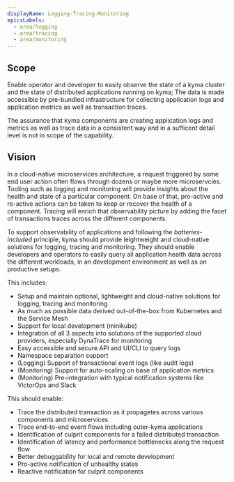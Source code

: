 ```yaml
---
displayName: Logging-Tracing-Monitoring
epicsLabels:
  - area/logging
  - area/tracing
  - area/monitoring
---
```


 ## Scope
Enable operator and developer to easily observe the state of a kyma cluster and the state of distributed applications running on kyma; The data is made accessible by pre-bundled infrastructure for collecting application logs and application metrics as well as transaction traces.

The assurance that kyma components are creating application logs and metrics as well as trace data in a consistent way and in a sufficent detail level is not in scope of the capability.

 ## Vision
In a cloud-native microservices architecture, a request triggered by some end user action often flows through dozens or maybe more microservcies. Tooling such as logging and monitoring will provide insights about the health and state of a particular component. On base of that, pro-active and re-active actions can be taken to keep or recover the health of a component. Tracing will enrich that observability picture by adding the facet of transactions traces across the different components.

To support observability of applications and following the *batteries-included* principle, kyma should provide leightweight and cloud-native solutions for logging, tracing and monitoring. They should enable developers and operators to easily query all application health data across the different workloads, in an development environment as well as on productive setups.

This includes:
* Setup and maintain optional, lightweight and cloud-native solutions for logging, tracing and monitoring
* As much as possible data derived out-of-the-box from Kubernetes and the Service Mesh
* Support for local development (minikube)
* Integration of all 3 aspects into solutions of the supported cloud providers, especially DynaTrace for monitoring
* Easy accessible and secure API and UI/CLI to query logs
* Namespace separation support
* (Logging) Support of transactional event logs (like audit logs)
* (Monitoring) Support for auto-scaling on base of application metrics
* (Monitoring) Pre-integration with typical notification systems like VictorOps and Slack

This should enable:
* Trace the distributed transaction as it propagetes across various components and microservices
* Trace end-to-end event flows including outer-kyma applications
* Identification of culprit components for a failed distributed transaction
* Identification of latency and performance bottlenecks along the request flow
* Better debuggability for local and remote development
* Pro-active notification of unhealthy states
* Reactive notification for culprit components

